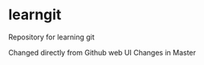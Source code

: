 learngit
========

Repository for learning git

Changed directly from Github web UI
Changes in Master